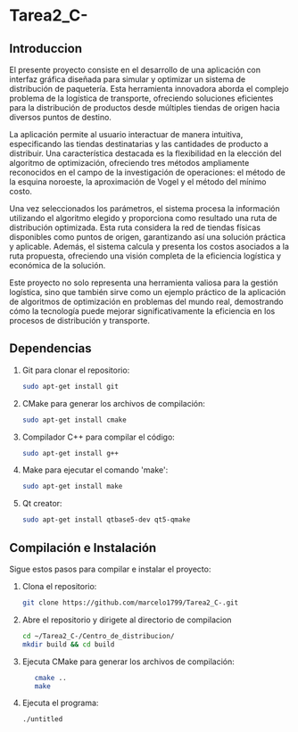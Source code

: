 # Tarea2_C-

## Introduccion

El presente proyecto consiste en el desarrollo de una aplicación con interfaz gráfica diseñada para simular y optimizar un sistema de distribución de paquetería. Esta herramienta innovadora aborda el complejo problema de la logística de transporte, ofreciendo soluciones eficientes para la distribución de productos desde múltiples tiendas de origen hacia diversos puntos de destino.

La aplicación permite al usuario interactuar de manera intuitiva, especificando las tiendas destinatarias y las cantidades de producto a distribuir. Una característica destacada es la flexibilidad en la elección del algoritmo de optimización, ofreciendo tres métodos ampliamente reconocidos en el campo de la investigación de operaciones: el método de la esquina noroeste, la aproximación de Vogel y el método del mínimo costo.

Una vez seleccionados los parámetros, el sistema procesa la información utilizando el algoritmo elegido y proporciona como resultado una ruta de distribución optimizada. Esta ruta considera la red de tiendas físicas disponibles como puntos de origen, garantizando así una solución práctica y aplicable. Además, el sistema calcula y presenta los costos asociados a la ruta propuesta, ofreciendo una visión completa de la eficiencia logística y económica de la solución.

Este proyecto no solo representa una herramienta valiosa para la gestión logística, sino que también sirve como un ejemplo práctico de la aplicación de algoritmos de optimización en problemas del mundo real, demostrando cómo la tecnología puede mejorar significativamente la eficiencia en los procesos de distribución y transporte.

## Dependencias 

1. Git para clonar el repositorio:
   ```bash
   sudo apt-get install git

2. CMake para generar los archivos de compilación:
   ```bash
   sudo apt-get install cmake

3. Compilador C++ para compilar el código:
   ```bash
   sudo apt-get install g++

4. Make para ejecutar el comando 'make':
   ```bash
   sudo apt-get install make

5. Qt creator:
   ```bash
   sudo apt-get install qtbase5-dev qt5-qmake


## Compilación e Instalación

Sigue estos pasos para compilar e instalar el proyecto:

1. Clona el repositorio:
   ```bash
   git clone https://github.com/marcelo1799/Tarea2_C-.git

2. Abre el repositorio y dirigete al directorio de compilacion
   ```bash
   cd ~/Tarea2_C-/Centro_de_distribucion/
   mkdir build && cd build

3. Ejecuta CMake para generar los archivos de compilación:
   ```bash
      cmake ..
      make

4. Ejecuta el programa:
    ```bash
   ./untitled
